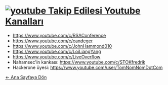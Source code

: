 # [<img src="https://i.ibb.co/grF5FDC/youtube.png" alt="youtube" border="0"> Takip Edilesi Youtube Kanalları]()

- https://www.youtube.com/c/RSAConference
- https://www.youtube.com/c/candeger
- https://www.youtube.com/c/JohnHammond010
- https://www.youtube.com/c/LoiLiangYang
- https://www.youtube.com/c/LiveOverflow
- Nahamsec'in kankası: https://www.youtube.com/c/STOKfredrik
- Hackerone üyesi: https://www.youtube.com/user/TomNomNomDotCom

[← Ana Sayfaya Dön](https://github.com/LuNiZz/siber-guvenlik-sss)
